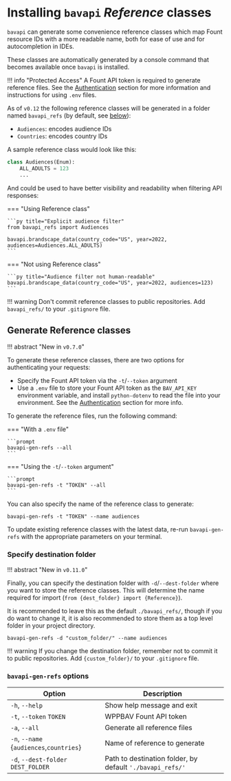 # Installing `bavapi` *Reference* classes

`bavapi` can generate some convenience reference classes which map Fount resource IDs with a more readable name, both for ease of use and for autocompletion in IDEs.

These classes are automatically generated by a console command that becomes available once `bavapi` is installed.

!!! info "Protected Access"
    A Fount API token is required to generate reference files. See the [Authentication](authentication.md) section for more information and instructions for using `.env` files.

As of `v0.12` the following reference classes will be generated in a folder named `bavapi_refs` (by default, see [below](#specify-destination-folder)):

- `Audiences`: encodes audience IDs
- `Countries`: encodes country IDs

A sample reference class would look like this:

```py
class Audiences(Enum):
    ALL_ADULTS = 123
    ...
```

And could be used to have better visibility and readability when filtering API responses:

=== "Using Reference class"

    ```py title="Explicit audience filter"
    from bavapi_refs import Audiences

    bavapi.brandscape_data(country_code="US", year=2022, audiences=Audiences.ALL_ADULTS)
    ```

=== "Not using Reference class"

    ```py title="Audience filter not human-readable"
    bavapi.brandscape_data(country_code="US", year=2022, audiences=123)
    ```

!!! warning
    Don't commit reference classes to public repositories. Add `bavapi_refs/` to your `.gitignore` file.

## Generate Reference classes

!!! abstract "New in `v0.7.0`"

To generate these reference classes, there are two options for authenticating your requests:

- Specify the Fount API token via the `-t`/`--token` argument
- Use a `.env` file to store your Fount API token as the `BAV_API_KEY` environment variable, and install `python-dotenv` to read the file into your environment. See the [Authentication](authentication.md#recommended-way-to-manage-api-keys) section for more info.

To generate the reference files, run the following command:

=== "With a `.env` file"

    ```prompt
    bavapi-gen-refs --all
    ```

=== "Using the `-t`/`--token` argument"

    ```prompt
    bavapi-gen-refs -t "TOKEN" --all
    ```

You can also specify the name of the reference class to generate:

```prompt
bavapi-gen-refs -t "TOKEN" --name audiences
```

To update existing reference classes with the latest data, re-run `bavapi-gen-refs` with the appropriate parameters on your terminal.

### Specify destination folder

!!! abstract "New in `v0.11.0`"

Finally, you can specify the destination folder with `-d`/`--dest-folder` where you want to store the reference classes. This will determine the name required for import (`from {dest_folder} import {Reference}`).

It is recommended to leave this as the default `./bavapi_refs/`, though if you do want to change it, it is also recommended to store them as a top level folder in your project directory.

```prompt
bavapi-gen-refs -d "custom_folder/" --name audiences
```

!!! warning
    If you change the destination folder, remember not to commit it to public repositories. Add `{custom_folder}/` to your `.gitignore` file.

### `bavapi-gen-refs` options

| Option                                   | Description                                               |
| ---------------------------------------- | --------------------------------------------------------- |
| `-h`, `--help`                           | Show help message and exit                                |
| `-t`, `--token` `TOKEN`                  | WPPBAV Fount API token                                    |
| `-a`, `--all`                            | Generate all reference files                              |
| `-n`, `--name` {`audiences`,`countries`} | Name of reference to generate                             |
| `-d`, `--dest-folder` `DEST_FOLDER`      | Path to destination folder, by default `'./bavapi_refs/'` |
